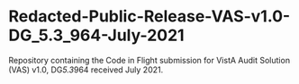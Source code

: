 # Redacted-Public-Release-VAS-v1.0-DG_5.3_964-July-2021
Repository containing the Code in Flight submission for VistA Audit Solution (VAS) v1.0, DG*5.3*964 received July 2021.

